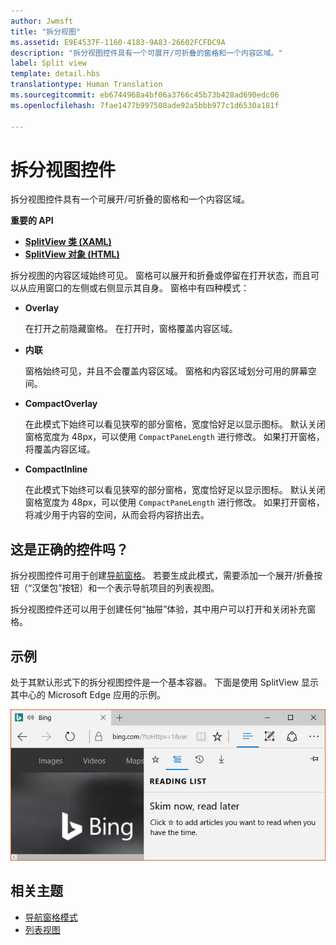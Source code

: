 ```yaml
---
author: Jwmsft
title: "拆分视图"
ms.assetid: E9E4537F-1160-4183-9A83-26602FCFDC9A
description: "拆分视图控件具有一个可展开/可折叠的窗格和一个内容区域。"
label: Split view
template: detail.hbs
translationtype: Human Translation
ms.sourcegitcommit: eb6744968a4bf06a3766c45b73b428ad690edc06
ms.openlocfilehash: 7fae1477b997508ade92a5bbb977c1d6530a181f

---
```

# 拆分视图控件

<link rel="stylesheet" href="https://az835927.vo.msecnd.net/sites/uwp/Resources/css/custom.css"> 

拆分视图控件具有一个可展开/可折叠的窗格和一个内容区域。

<div class="important-apis" >
<b>重要的 API</b><br/>
<ul>
<li><a href="https://msdn.microsoft.com/library/windows/apps/dn864360"><strong>SplitView 类 (XAML)</strong></a></li>
<li><a href="https://msdn.microsoft.com/library/windows/apps/dn919970"><strong>SplitView 对象 (HTML)</strong></a></li>
</ul>

</div>
</div>




 拆分视图的内容区域始终可见。 窗格可以展开和折叠或停留在打开状态，而且可以从应用窗口的左侧或右侧显示其自身。 窗格中有四种模式：

-   **Overlay**

    在打开之前隐藏窗格。 在打开时，窗格覆盖内容区域。

-   **内联**

    窗格始终可见，并且不会覆盖内容区域。 窗格和内容区域划分可用的屏幕空间。

-   **CompactOverlay**

    在此模式下始终可以看见狭窄的部分窗格，宽度恰好足以显示图标。 默认关闭窗格宽度为 48px，可以使用 `CompactPaneLength` 进行修改。 如果打开窗格，将覆盖内容区域。

-   **CompactInline**

    在此模式下始终可以看见狭窄的部分窗格，宽度恰好足以显示图标。 默认关闭窗格宽度为 48px，可以使用 `CompactPaneLength` 进行修改。 如果打开窗格，将减少用于内容的空间，从而会将内容挤出去。

## 这是正确的控件吗？

拆分视图控件可用于创建[导航窗格](nav-pane.md)。 若要生成此模式，需要添加一个展开/折叠按钮（“汉堡包”按钮）和一个表示导航项目的列表视图。

拆分视图控件还可以用于创建任何“抽屉”体验，其中用户可以打开和关闭补充窗格。

## 示例

处于其默认形式下的拆分视图控件是一个基本容器。 下面是使用 SplitView 显示其中心的 Microsoft Edge 应用的示例。

![Microsoft Edge 拆分视图示例](images/split_view_Edge.png)



## 相关主题


* [导航窗格模式](nav-pane.md)
* [列表视图](lists.md)
 

 



<!--HONumber=Aug16_HO3-->



